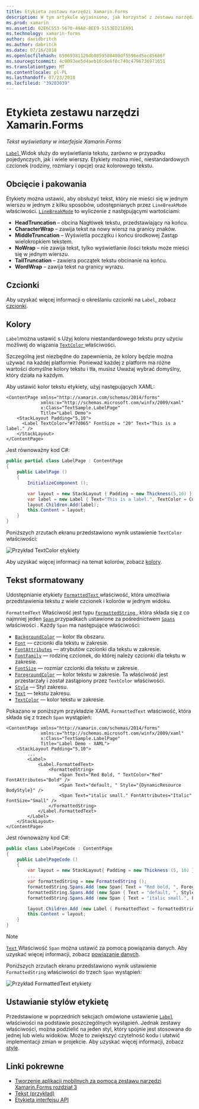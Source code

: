 ```yaml
---
title: Etykieta zestawu narzędzi Xamarin.Forms
description: W tym artykule wyjaśniono, jak korzystać z zestawu narzędzi Xamarin.Forms etykiety klasy do wyświetlania pojedynczych i wiele wierszy tekstu w aplikacji.
ms.prod: xamarin
ms.assetid: 02E6C553-5670-49A0-8EE9-5153ED21EA91
ms.technology: xamarin-forms
author: davidbritch
ms.author: dabritch
ms.date: 07/16/2018
ms.openlocfilehash: b5069381126db0859508480df5596ed5ec85686f
ms.sourcegitcommit: 4c0093ee5d4aeb16c0e6f0c740c4796736971651
ms.translationtype: MT
ms.contentlocale: pl-PL
ms.lasthandoff: 07/23/2018
ms.locfileid: "39203039"
---
```

# <a name="xamarinforms-label"></a>Etykieta zestawu narzędzi Xamarin.Forms

_Tekst wyświetlany w interfejsie Xamarin.Forms_

[ `Label` ](xref:Xamarin.Forms.Label) Widok służy do wyświetlania tekstu, zarówno w przypadku pojedynczych, jak i wiele wierszy. Etykiety można mieć, niestandardowych czcionek (rodziny, rozmiary i opcje) oraz kolorowego tekstu.

<a name="Truncation_and_Wrapping" />

## <a name="truncation-and-wrapping"></a>Obcięcie i pakowania

Etykiety można ustawić, aby obsłużyć tekst, który nie mieści się w jednym wierszu w jednym z kilku sposobów, udostępnianych przez `LineBreakMode` właściwości. [`LineBreakMode`](xref:Xamarin.Forms.LineBreakMode) to wyliczenie z następującymi wartościami:

- **HeadTruncation** &ndash; obcina Nagłówek tekstu, przedstawiający na końcu.
- **CharacterWrap** &ndash; zawija tekst na nowy wiersz na granicy znaków.
- **MiddleTruncation** &ndash; Wyświetla początku i końcu środkowej Zastąp wielokropkiem tekstem.
- **NoWrap** &ndash; nie zawija tekst, tylko wyświetlanie ilości tekstu może mieści się w jednym wierszu.
- **TailTruncation** &ndash; zawiera początek tekstu obcinanie na końcu.
- **WordWrap** &ndash; zawija tekst na granicy wyrazu.

## <a name="fonts"></a>Czcionki

Aby uzyskać więcej informacji o określaniu czcionki na `Label`, zobacz [czcionki](~/xamarin-forms/user-interface/text/fonts.md).

## <a name="colors"></a>Kolory

`Label`można ustawić s Użyj koloru niestandardowego tekstu przy użyciu możliwej do wiązania [ `TextColor` ](xref:Xamarin.Forms.Label.TextColor) właściwości.

Szczególną jest niezbędne do zapewnienia, że kolory będzie można używać na każdej platformie. Ponieważ każdej z platform ma różne wartości domyślne kolory tekstu i tła, musisz Uważaj wybrać domyślny, który działa na każdym.

Aby ustawić kolor tekstu etykiety, użyj następujących XAML:

```xaml
<ContentPage xmlns="http://xamarin.com/schemas/2014/forms"
             xmlns:x="http://schemas.microsoft.com/winfx/2009/xaml"
             x:Class="TextSample.LabelPage"
             Title="Label Demo">
    <StackLayout Padding="5,10">
      <Label TextColor="#77d065" FontSize = "20" Text="This is a label." />
    </StackLayout>
</ContentPage>
```

Jest równoważny kod C#:

```csharp
public partial class LabelPage : ContentPage
{
    public LabelPage ()
    {
        InitializeComponent ();

        var layout = new StackLayout { Padding = new Thickness(5,10) };
        var label = new Label { Text="This is a label.", TextColor = Color.FromHex("#77d065"), FontSize = 20 };
        layout.Children.Add(label);
        this.Content = layout;
    }
}
```

Poniższych zrzutach ekranu przedstawiono wynik ustawienie `TextColor` właściwości:

![](label-images/textcolor.png "Przykład TextColor etykiety")

Aby uzyskać więcej informacji na temat kolorów, zobacz [kolory](~/xamarin-forms/user-interface/colors.md).

<a name="Formatted_Text" />

## <a name="formatted-text"></a>Tekst sformatowany

Udostępnianie etykiety [ `FormattedText` ](xref:Xamarin.Forms.Label.FormattedText) właściwość, która umożliwia przedstawienia tekstu z wiele czcionek i kolorów w jednym widoku.

`FormattedText` Właściwość jest typu [ `FormattedString` ](xref:Xamarin.Forms.FormattedString), która składa się z co najmniej jeden [ `Span` ](xref:Xamarin.Forms.Span) przypadkach ustawione za pośrednictwem [ `Spans` ](xref:Xamarin.Forms.FormattedString.Spans) właściwości . Każdy `Span` ma następujące właściwości:

- [`BackgroundColor`](xref:Xamarin.Forms.Span.BackgroundColor) — kolor tła obszaru.
- [`Font`](xref:Xamarin.Forms.Span.Font) — czcionki dla tekstu w zakresie.
- [`FontAttributes`](xref:Xamarin.Forms.Span.FontAttributes) — atrybutów czcionki dla tekstu w zakresie.
- [`FontFamily`](xref:Xamarin.Forms.Span.FontFamily) — rodzinę czcionek, do której należy czcionki dla tekstu w zakresie.
- [`FontSize`](xref:Xamarin.Forms.Span.FontSize) — rozmiar czcionki dla tekstu w zakresie.
- [`ForegroundColor`](xref:Xamarin.Forms.Span.ForegroundColor) — kolor tekstu w zakresie. Ta właściwość jest przestarzały i został zastąpiony przez `TextColor` właściwości.
- [`Style`](xref:Xamarin.Forms.Span.Style) — Styl zakresu.
- [`Text`](xref:Xamarin.Forms.Span.Text) — tekstu zakresu.
- [`TextColor`](xref:Xamarin.Forms.Span.TextColor) — kolor tekstu w zakresie.

Pokazano w poniższym przykładzie XAML `FormattedText` właściwość, która składa się z trzech `Span` wystąpień:

```xaml
<ContentPage xmlns="http://xamarin.com/schemas/2014/forms"
             xmlns:x="http://schemas.microsoft.com/winfx/2009/xaml"
             x:Class="TextSample.LabelPage"
             Title="Label Demo - XAML">
    <StackLayout Padding="5,10">
        ...
        <Label>
            <Label.FormattedText>
                <FormattedString>
                    <Span Text="Red Bold, " TextColor="Red" FontAttributes="Bold" />
                    <Span Text="default, " Style="{DynamicResource BodyStyle}" />
                    <Span Text="italic small." FontAttributes="Italic" FontSize="Small" />
                </FormattedString>
            </Label.FormattedText>
        </Label>
    </StackLayout>
</ContentPage>
```

Jest równoważny kod C#:

```csharp
public class LabelPageCode : ContentPage
{
    public LabelPageCode ()
    {
        var layout = new StackLayout{ Padding = new Thickness (5, 10) };
        ...
        var formattedString = new FormattedString ();
        formattedString.Spans.Add (new Span{ Text = "Red bold, ", ForegroundColor = Color.Red, FontAttributes = FontAttributes.Bold });
        formattedString.Spans.Add (new Span { Text = "default, ", Style = Device.Styles.BodyStyle });
        formattedString.Spans.Add (new Span { Text = "italic small.", FontAttributes = FontAttributes.Italic, FontSize =  Device.GetNamedSize(NamedSize.Small, typeof(Label)) });

        layout.Children.Add (new Label { FormattedText = formattedString });
        this.Content = layout;
    }
}
```

> [!NOTE]
> [ `Text` ](xref:Xamarin.Forms.Span.Text) Właściwość `Span` można ustawić za pomocą powiązania danych. Aby uzyskać więcej informacji, zobacz [powiązanie danych](~/xamarin-forms/app-fundamentals/data-binding/index.md).

Poniższych zrzutach ekranu przedstawiono wynik ustawienie `FormattedString` właściwości do trzech `Span` wystąpień:

![](label-images/formattedtext.png "Przykład FormattedText etykiety")

## <a name="styling-a-label"></a>Ustawianie stylów etykietę

Przedstawione w poprzednich sekcjach omówione ustawienie [ `Label` ](xref:Xamarin.Forms.Label) właściwości na podstawie poszczególnych wystąpień. Jednak zestawy właściwości, można podzielić na jeden styl, który spójnie jest stosowana do jednej lub wielu widoków. Może to zwiększyć czytelność kodu i ułatwić implementacji zmian w projekcie. Aby uzyskać więcej informacji, zobacz [style](~/xamarin-forms/user-interface/text/styles.md).

## <a name="related-links"></a>Linki pokrewne

- [Tworzenie aplikacji mobilnych za pomocą zestawu narzędzi Xamarin.Forms rozdział 3](https://developer.xamarin.com/r/xamarin-forms/book/chapter03.pdf)
- [Tekst (przykład)](https://developer.xamarin.com/samples/xamarin-forms/UserInterface/Text)
- [Etykieta interfejsu API](xref:Xamarin.Forms.Label)
